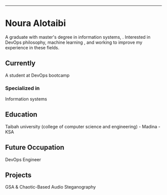 ---
# Noura Alotaibi

A graduate with master's degree in information systems, . Interested in DevOps philosophy, machine learning , and working to improve my experience in these fields.


## Currently

A student at DevOps bootcamp

### Specialized in

Information systems


## Education

Taibah university (college of computer science and engineering) - Madina - KSA

## Future Occupation

DevOps Engineer

## Projects

GSA & Chaotic-Based Audio Steganography

<!-- ### Footer

Last updated: June 2022 -->



